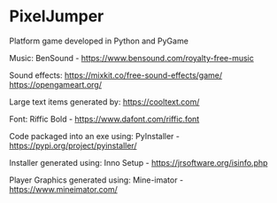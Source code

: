 # PixelJumper
Platform game developed in Python and PyGame

Music:
BenSound - https://www.bensound.com/royalty-free-music

Sound effects:
https://mixkit.co/free-sound-effects/game/
https://opengameart.org/

Large text items generated by:
https://cooltext.com/

Font:
Riffic Bold - https://www.dafont.com/riffic.font

Code packaged into an exe using:
PyInstaller - https://pypi.org/project/pyinstaller/

Installer generated using:
Inno Setup - https://jrsoftware.org/isinfo.php

Player Graphics generated using:
Mine-imator - https://www.mineimator.com/
